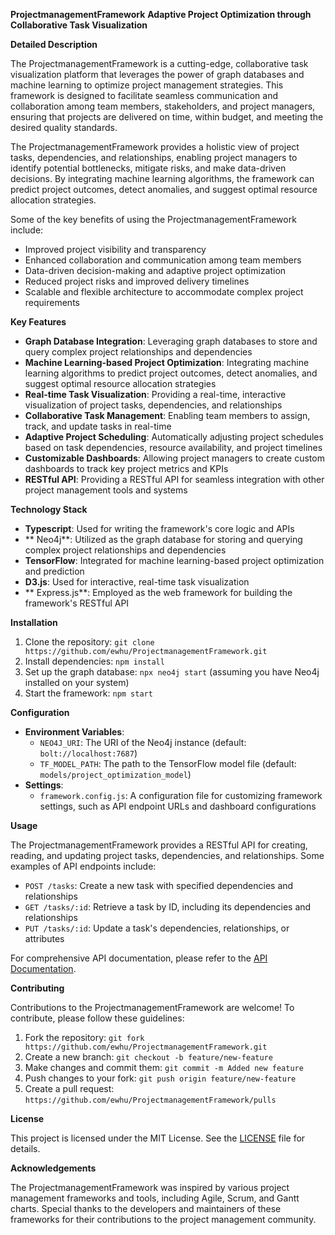 **ProjectmanagementFramework**
**Adaptive Project Optimization through Collaborative Task Visualization**

**Detailed Description**

The ProjectmanagementFramework is a cutting-edge, collaborative task visualization platform that leverages the power of graph databases and machine learning to optimize project management strategies. This framework is designed to facilitate seamless communication and collaboration among team members, stakeholders, and project managers, ensuring that projects are delivered on time, within budget, and meeting the desired quality standards.

The ProjectmanagementFramework provides a holistic view of project tasks, dependencies, and relationships, enabling project managers to identify potential bottlenecks, mitigate risks, and make data-driven decisions. By integrating machine learning algorithms, the framework can predict project outcomes, detect anomalies, and suggest optimal resource allocation strategies.

Some of the key benefits of using the ProjectmanagementFramework include:

* Improved project visibility and transparency
* Enhanced collaboration and communication among team members
* Data-driven decision-making and adaptive project optimization
* Reduced project risks and improved delivery timelines
* Scalable and flexible architecture to accommodate complex project requirements

**Key Features**

* **Graph Database Integration**: Leveraging graph databases to store and query complex project relationships and dependencies
* **Machine Learning-based Project Optimization**: Integrating machine learning algorithms to predict project outcomes, detect anomalies, and suggest optimal resource allocation strategies
* **Real-time Task Visualization**: Providing a real-time, interactive visualization of project tasks, dependencies, and relationships
* **Collaborative Task Management**: Enabling team members to assign, track, and update tasks in real-time
* **Adaptive Project Scheduling**: Automatically adjusting project schedules based on task dependencies, resource availability, and project timelines
* **Customizable Dashboards**: Allowing project managers to create custom dashboards to track key project metrics and KPIs
* **RESTful API**: Providing a RESTful API for seamless integration with other project management tools and systems

**Technology Stack**

* **Typescript**: Used for writing the framework's core logic and APIs
* ** Neo4j**: Utilized as the graph database for storing and querying complex project relationships and dependencies
* **TensorFlow**: Integrated for machine learning-based project optimization and prediction
* **D3.js**: Used for interactive, real-time task visualization
* ** Express.js**: Employed as the web framework for building the framework's RESTful API

**Installation**

1. Clone the repository: `git clone https://github.com/ewhu/ProjectmanagementFramework.git`
2. Install dependencies: `npm install`
3. Set up the graph database: `npx neo4j start` (assuming you have Neo4j installed on your system)
4. Start the framework: `npm start`

**Configuration**

* **Environment Variables**:
	+ `NEO4J_URI`: The URI of the Neo4j instance (default: `bolt://localhost:7687`)
	+ `TF_MODEL_PATH`: The path to the TensorFlow model file (default: `models/project_optimization_model`)
* **Settings**:
	+ `framework.config.js`: A configuration file for customizing framework settings, such as API endpoint URLs and dashboard configurations

**Usage**

The ProjectmanagementFramework provides a RESTful API for creating, reading, and updating project tasks, dependencies, and relationships. Some examples of API endpoints include:

* `POST /tasks`: Create a new task with specified dependencies and relationships
* `GET /tasks/:id`: Retrieve a task by ID, including its dependencies and relationships
* `PUT /tasks/:id`: Update a task's dependencies, relationships, or attributes

For comprehensive API documentation, please refer to the [API Documentation](https://github.com/ewhu/ProjectmanagementFramework/blob/main/docs/api.md).

**Contributing**

Contributions to the ProjectmanagementFramework are welcome! To contribute, please follow these guidelines:

1. Fork the repository: `git fork https://github.com/ewhu/ProjectmanagementFramework.git`
2. Create a new branch: `git checkout -b feature/new-feature`
3. Make changes and commit them: `git commit -m Added new feature`
4. Push changes to your fork: `git push origin feature/new-feature`
5. Create a pull request: `https://github.com/ewhu/ProjectmanagementFramework/pulls`

**License**

This project is licensed under the MIT License. See the [LICENSE](https://github.com/ewhu/ProjectmanagementFramework/blob/main/LICENSE) file for details.

**Acknowledgements**

The ProjectmanagementFramework was inspired by various project management frameworks and tools, including Agile, Scrum, and Gantt charts. Special thanks to the developers and maintainers of these frameworks for their contributions to the project management community.